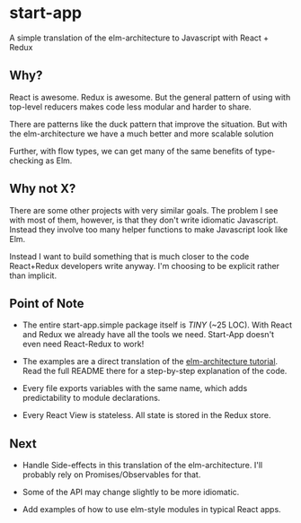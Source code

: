 # start-app
A simple translation of the elm-architecture to Javascript with React + Redux

## Why?

React is awesome. Redux is awesome. But the general pattern of using with top-level
reducers makes code less modular and harder to share.

There are patterns like the duck pattern that improve the situation. But with the elm-architecture
we have a much better and more scalable solution

Further, with flow types, we can get many of the same benefits of type-checking as Elm.

## Why not X?

There are some other projects with very similar goals. The problem I see with most of them,
however, is that they don't write idiomatic Javascript. Instead they involve too many helper
functions to make Javascript look like Elm.

Instead I want to build something that is much closer to the code React+Redux developers
write anyway. I'm choosing to be explicit rather than implicit.

## Point of Note

- The entire start-app.simple package itself is *TINY* (~25 LOC). With React and Redux we already
  have all the tools we need. Start-App doesn't even need React-Redux to work!

- The examples are a direct translation of the [elm-architecture tutorial](https://github.com/evancz/elm-architecture-tutorial.git).
  Read the full README there for a step-by-step explanation of the code.

- Every file exports variables with the same name, which adds predictability to module declarations.

- Every React View is stateless. All state is stored in the Redux store.

## Next

- Handle Side-effects in this translation of the elm-architecture. I'll probably rely on Promises/Observables for that.

- Some of the API may change slightly to be more idiomatic.

- Add examples of how to use elm-style modules in typical React apps.
